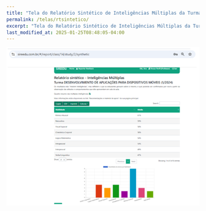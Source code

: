 ```yaml
---
title: "Tela do Relatório Sintético de Inteligências Múltiplas da Turma"
permalink: /telas/rtsintetico/
excerpt: "Tela do Relatório Sintético de Inteligências Múltiplas da Turma"
last_modified_at: 2025-01-25T08:48:05-04:00
---
```


![telas](/assets/images/tela13.PNG)